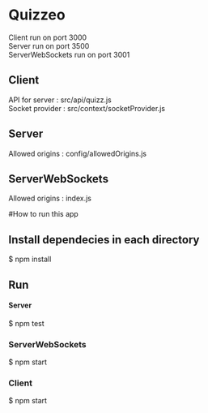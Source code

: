 # Quizzeo

Client run on port 3000  
Server run on port 3500  
ServerWebSockets run on port 3001  

## Client
API for server : src/api/quizz.js  
Socket provider : src/context/socketProvider.js  

## Server
Allowed origins : config/allowedOrigins.js  

## ServerWebSockets
Allowed origins : index.js  


#How to run this app 

## Install dependecies in each directory
  $ npm install
  
## Run
#### Server
  $ npm test
### ServerWebSockets
  $ npm start
### Client
  $ npm start
  
  
  






